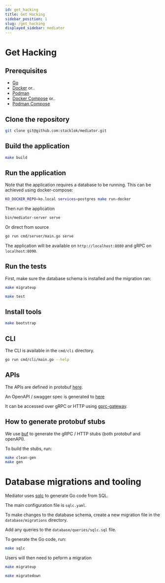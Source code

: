 ```yaml
---
id: get_hacking
title: Get Hacking
sidebar_position: 1
slug: /get_hacking
displayed_sidebar: mediator
---
```


# Get Hacking

## Prerequisites

- [Go](https://golang.org/doc/install)
- [Docker](https://docs.docker.com/get-docker/) or..
- [Podman](https://podman.io/getting-started/installation)
- [Docker Compose](https://docs.docker.com/compose/install/) or..
- [Podman Compose](https://github.com/containers/podman-compose#installation)

## Clone the repository

```bash
git clone git@github.com:stacklok/mediator.git
```

## Build the application

```bash
make build
```

## Run the application

Note that the application requires a database to be running. This can be achieved
using docker-compose:

```bash
KO_DOCKER_REPO=ko.local services=postgres make run-docker
```

Then run the application

```bash
bin/mediator-server serve
```

Or direct from source

```bash
go run cmd/server/main.go serve
```

The application will be available on `http://localhost:8080` and gRPC on `localhost:8090`.

## Run the tests

First, make sure the database schema is installed and the migration ran:
```bash
make migrateup
```

```bash
make test
```

## Install tools

```bash
make bootstrap
```

## CLI

The CLI is available in the `cmd/cli` directory.

```bash
go run cmd/cli/main.go --help
```

## APIs

The APIs are defined in protobuf [here](https://github.com/stacklok/mediator/blob/main/proto/mediator/v1/mediator.proto).

An OpenAPI / swagger spec is generated to [here](https://github.com/stacklok/mediator/blob/main/pkg/generated/openapi/proto/mediator/v1/mediator.swagger.json)

It can be accessed over gRPC or HTTP using [gprc-gateway](https://grpc-ecosystem.github.io/grpc-gateway/).

## How to generate protobuf stubs

We use [buf](https://buf.build/docs/) to generate the gRPC / HTTP stubs (both protobuf and openAPI).

To build the stubs, run:

```bash
make clean-gen
make gen
```

# Database migrations and tooling

Mediator uses [sqlc](https://sqlc.dev/) to generate Go code from SQL.

The main configuration file is `sqlc.yaml`.

To make changes to the database schema, create a new migration file in the
`database/migrations` directory.

Add any queries to the `database/queries/sqlc.sql` file.

To generate the Go code, run:

```bash
make sqlc
```

Users will then need to peform a migration

```bash
make migrateup
```

```bash
make migratedown
```
